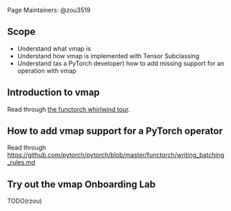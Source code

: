 Page Maintainers: @zou3519

## Scope
* Understand what vmap is
* Understand how vmap is implemented with Tensor Subclassing
* Understand (as a PyTorch developer) how to add missing support for an operation with vmap

## Introduction to vmap

Read through [the functorch whirlwind tour](https://pytorch.org/functorch/stable/notebooks/whirlwind_tour.html).

## How to add vmap support for a PyTorch operator

Read through https://github.com/pytorch/pytorch/blob/master/functorch/writing_batching_rules.md

## Try out the vmap Onboarding Lab

TODO(rzou)
